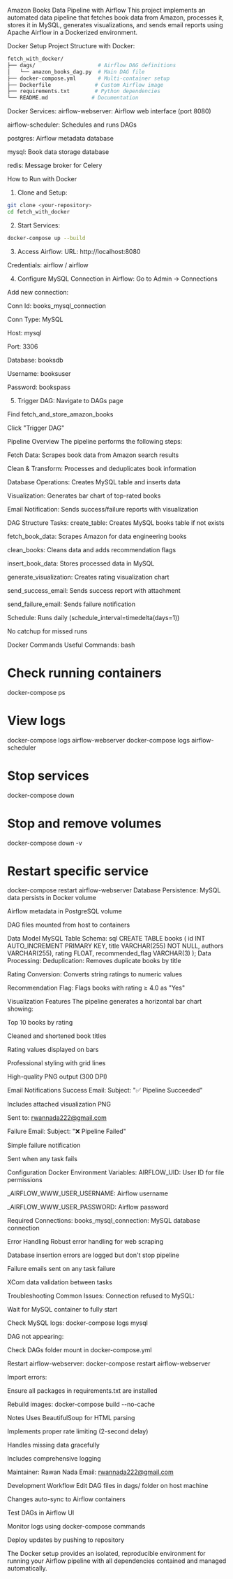 Amazon Books Data Pipeline with Airflow
This project implements an automated data pipeline that fetches book data from Amazon, processes it, stores it in MySQL, generates visualizations, and sends email reports using Apache Airflow in a Dockerized environment.

 Docker Setup
Project Structure with Docker:
```bash
fetch_with_docker/
├── dags/                    # Airflow DAG definitions
│   └── amazon_books_dag.py  # Main DAG file
├── docker-compose.yml       # Multi-container setup
├── Dockerfile              # Custom Airflow image
├── requirements.txt        # Python dependencies
└── README.md              # Documentation
```
Docker Services:
airflow-webserver: Airflow web interface (port 8080)

airflow-scheduler: Schedules and runs DAGs

postgres: Airflow metadata database

mysql: Book data storage database

redis: Message broker for Celery

 How to Run with Docker
1. Clone and Setup:
```bash
git clone <your-repository>
cd fetch_with_docker
```
2. Start Services:
```bash
docker-compose up --build
```
3. Access Airflow:
URL: http://localhost:8080

Credentials: airflow / airflow

4. Configure MySQL Connection in Airflow:
Go to Admin → Connections

Add new connection:

Conn Id: books_mysql_connection

Conn Type: MySQL

Host: mysql

Port: 3306

Database: booksdb 

Username: booksuser 

Password: bookspass 

5. Trigger DAG:
Navigate to DAGs page

Find fetch_and_store_amazon_books

Click "Trigger DAG"

 Pipeline Overview
The pipeline performs the following steps:

Fetch Data: Scrapes book data from Amazon search results

Clean & Transform: Processes and deduplicates book information

Database Operations: Creates MySQL table and inserts data

Visualization: Generates bar chart of top-rated books

Email Notification: Sends success/failure reports with visualization

 DAG Structure
Tasks:
create_table: Creates MySQL books table if not exists

fetch_book_data: Scrapes Amazon for data engineering books

clean_books: Cleans data and adds recommendation flags

insert_book_data: Stores processed data in MySQL

generate_visualization: Creates rating visualization chart

send_success_email: Sends success report with attachment

send_failure_email: Sends failure notification

Schedule:
Runs daily (schedule_interval=timedelta(days=1))

No catchup for missed runs

 Docker Commands
Useful Commands:
bash
# Check running containers
docker-compose ps

# View logs
docker-compose logs airflow-webserver
docker-compose logs airflow-scheduler

# Stop services
docker-compose down

# Stop and remove volumes
docker-compose down -v

# Restart specific service
docker-compose restart airflow-webserver
Database Persistence:
MySQL data persists in Docker volume

Airflow metadata in PostgreSQL volume

DAG files mounted from host to containers

 Data Model
MySQL Table Schema:
sql
CREATE TABLE books (
    id INT AUTO_INCREMENT PRIMARY KEY,
    title VARCHAR(255) NOT NULL,
    authors VARCHAR(255),
    rating FLOAT,
    recommended_flag VARCHAR(3)
);
Data Processing:
Deduplication: Removes duplicate books by title

Rating Conversion: Converts string ratings to numeric values

Recommendation Flag: Flags books with rating ≥ 4.0 as "Yes"

 Visualization Features
The pipeline generates a horizontal bar chart showing:

Top 10 books by rating

Cleaned and shortened book titles

Rating values displayed on bars

Professional styling with grid lines

High-quality PNG output (300 DPI)

 Email Notifications
Success Email:
Subject: "✅ Pipeline Succeeded"

Includes attached visualization PNG

Sent to: rwannada222@gmail.com

Failure Email:
Subject: "❌ Pipeline Failed"

Simple failure notification

Sent when any task fails

 Configuration
Docker Environment Variables:
AIRFLOW_UID: User ID for file permissions

_AIRFLOW_WWW_USER_USERNAME: Airflow username

_AIRFLOW_WWW_USER_PASSWORD: Airflow password

Required Connections:
books_mysql_connection: MySQL database connection

 Error Handling
Robust error handling for web scraping

Database insertion errors are logged but don't stop pipeline

Failure emails sent on any task failure

XCom data validation between tasks

 Troubleshooting
Common Issues:
Connection refused to MySQL:

Wait for MySQL container to fully start

Check MySQL logs: docker-compose logs mysql

DAG not appearing:

Check DAGs folder mount in docker-compose.yml

Restart airflow-webserver: docker-compose restart airflow-webserver

Import errors:

Ensure all packages in requirements.txt are installed

Rebuild images: docker-compose build --no-cache

 Notes
Uses BeautifulSoup for HTML parsing

Implements proper rate limiting (2-second delay)

Handles missing data gracefully

Includes comprehensive logging

Maintainer: Rawan Nada
Email: rwannada222@gmail.com

 Development Workflow
Edit DAG files in dags/ folder on host machine

Changes auto-sync to Airflow containers

Test DAGs in Airflow UI

Monitor logs using docker-compose commands

Deploy updates by pushing to repository

The Docker setup provides an isolated, reproducible environment for running your Airflow pipeline with all dependencies contained and managed automatically.